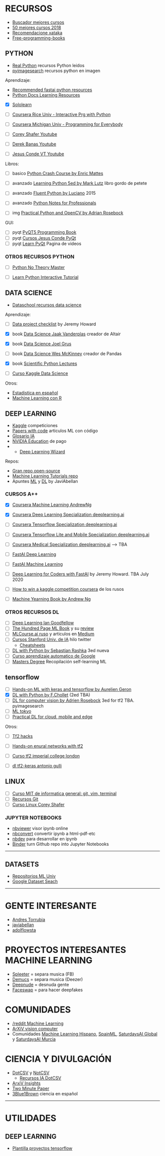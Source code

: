 
# RECURSOS
 
* [Buscador mejores cursos](https://www.class-central.com/collection/top-free-online-courses)
* [50 mejores cursos 2018](https://medium.freecodecamp.org/top-50-free-online-courses-2018-e67d0da38e95)
* [Recomendacione xataka](https://www.xataka.com/robotica-e-ia/aprende-sobre-inteligencia-artificial-por-internet-cursos-publicaciones-y-las-recomendaciones-de-expertos)
* [Free-programming-books](https://github.com/EbookFoundation/free-programming-books/blob/master/free-programming-books.md)


## PYTHON

* [Real Python](https://realpython.com/search?q=classes) recursos Python leidos
* [pyimagesearch](https://www.pyimagesearch.com/) recursos python en imagen

Aprendizaje:

* [Recommended fastai python resources](https://forums.fast.ai/t/recommended-python-learning-resources/26888)
* [Python Docs Learning Resources](https://docs.python-guide.org/intro/learning/)
* [X] [Sololearn](https://www.sololearn.com/Course/Python/)
* [ ] [Coursera Rice Univ - Interactive Prg with Python](https://www.coursera.org/learn/interactive-python-1)
* [ ] [Coursera Michigan Univ - Programming for Everybody](https://www.coursera.org/lecture/python-data-analysis)
* [ ] [Corey Shafer Youtube]()
* [ ] [Derek Banas Youtube]()
* [ ] [Jesus Conde VT Youtube]()


Libros:
* [ ] basico [Python Crash Course by Enric Mattes](https://ehmatthes.github.io/pcc/)
* [ ] avanzado [Learning Python 5ed by Mark Lutz](https://www.amazon.com/-/es/Mark-Lutz/dp/1449355730) libro gordo de petete
* [ ] avanzado [Fluent Python by Luciano](https://github.com/fluentpython) 2015
* [ ] avanzado [Python Notes for Professionals](https://goalkicker.com/)
* [ ] img [Practical Python and OpenCV by Adrian Rosebock](https://www.pyimagesearch.com/practical-python-opencv/)


GUI:
* [ ] pyqt [PyQT5 Programming Book](https://www.amazon.es/Qt5-Python-GUI-Programming-Cookbook/dp/1788831004)
* [ ] pyqt [Cursos Jesus Conde PyQt](https://www.youtube.com/watch?v=2Y_NdwcS2Fw)
* [ ] pyqt [Learn PyQt](https://www.learnpyqt.com/) Pagina de videos

### OTROS RECURSOS PYTHON

* [ ] [Python No Theory Master]()
* [ ] [Learn Python Interactive Tutorial](https://www.learnpython.org/)




## DATA SCIENCE

* [Dataschool recursos data science](https://www.dataschool.io/)

Aprendizaje:
* [ ] [Data project checklist](https://www.fast.ai/2020/01/07/data-questionnaire/) by Jeremy Howard
* [x] book [Data Science Jaak Vanderplas](https://github.com/jakevdp/PythonDataScienceHandbook) creador de Altair
* [x] book [Data Science Joel Grus](https://github.com/joelgrus/data-science-from-scratch)
* [ ] book [Data Science Wes McKinney](https://github.com/wesm/pydata-book) creador de Pandas
* [x] book [Scientific Python Lectures](https://github.com/jrjohansson/scientific-python-lectures)
* [ ] [Curso Kaggle Data Science](https://www.kaggle.com/learn/overview)


Otros:
* [Estadistica en español](http://wwwae.ciemat.es/~cardenas/docs/lessons/)
* [Machine Learning con R](https://bradleyboehmke.github.io/HOML/intro.html)


## DEEP LEARNING

* [Kaggle](https://www.kaggle.com/) competiciones
* [Papers with code](https://paperswithcode.com/sota) articulos ML con código
* [Glosario IA](https://ml-cheatsheet.readthedocs.io/en/latest/index.html)
* [NVIDIA Education](https://www.nvidia.com/en-us/deep-learning-ai/education/) de pago
* * [Deep Learning Wizard](https://www.deeplearningwizard.com/)


Repos:
* [Gran repo open-source](https://github.com/academic/awesome-datascience)
* [Machine Learning Tutorials repo](https://github.com/ujjwalkarn/Machine-Learning-Tutorials)
* Apuntes [ML](https://github.com/javiabellan/machine-learning) y [DL](https://github.com/javiabellan/deep-learning) by JaviAbellan


### CURSOS A++

* [x] [Coursera Machine Learning AndrewNg](https://www.coursera.org/learn/machine-learning)
* [x] [Coursera Deep Learning Specialization deeplearning.ai](https://www.coursera.org/specializations/deep-learning)
* [ ] [Coursera Tensorflow Specialization deeplearning.ai](https://www.coursera.org/specializations/tensorflow-in-practice)
* [ ] [Coursera Tensorflow Lite and Mobile Specialization deeplearning.ai](https://www.coursera.org/specializations/tensorflow-data-and-deployment)
* [ ] [Coursera Medical Specialization deeplearning.ai]()	--> TBA
* [ ] [FastAI Deep Learning](http://course.fast.ai/) 
* [ ] [FastAI Machine Learning](http://course18.fast.ai/ml)
* [ ] [Deep Learning for Coders with FastAI](https://github.com/fastai/fastbook) by Jeremy Howard. TBA July 2020
* [ ] [How to win a kaggle competition coursera](https://www.coursera.org/learn/competitive-data-science) de los rusos
* [ ] [Machine Yearning Book by Andrew Ng](https://towardsdatascience.com/6-concepts-of-andrew-ngs-book-machine-learning-yearning-abaf510579d4)


### OTROS RECURSOS DL


* [ ] [Deep Learning Ian Goodfellow](https://www.deeplearningbook.org/)
* [ ] [The Hundred Page ML Book](http://themlbook.com/) y su [review](https://towardsdatascience.com/the-hundred-page-machine-learning-book-book-review-72b51c5ad083)
* [ ] [MLCourse.ai ruso](https://mlcourse.ai/) y articulos en [Medium](https://medium.com/open-machine-learning-course)
* [ ] [Cursos Stanford Univ. de IA](https://threadreaderapp.com/thread/1228432865878253572.html) hilo twitter
	* [Cheatsheets](https://stanford.edu/~shervine/teaching/)
* [ ] [DL with Python by Sebastian Rashka](https://github.com/rasbt/python-machine-learning-book-3rd-edition) 3ed nueva
* [ ] [Curso aprendizaje automatico de Google](https://developers.google.com/machine-learning/crash-course/prereqs-and-prework?hl=es-419)
* [ ] [Masters Degree](https://www.mrdbourke.com/aimastersdegree/) Recopilación self-learning ML

## tensorflow
* [ ] [Hands-on ML with keras and tensorflow by Aurelien Geron](https://github.com/ageron/handson-ml2)
* [x] [DL with Python by F.Chollet](https://github.com/fchollet/deep-learning-with-python-notebooks) (2ed TBA)
* [ ] [DL for computer vision by Adrien Rosebock](https://www.pyimagesearch.com/deep-learning-computer-vision-python-book/) 3ed for tf2 TBA. pyimagesearch
* [ ] [ML tokyo](https://github.com/Machine-Learning-Tokyo/CNN-Architectures/tree/master/Implementations)
* [ ] [Practical DL for cloud, mobile and edge](https://github.com/PracticalDL/Practical-Deep-Learning-Book)

Otros:

* [ ] [Tf2 hacks](https://github.com/sayakpaul/TF-2.0-Hacks/blob/master/README.md)
* [ ] [Hands-on enural networks with tf2](https://pgaleone.eu/tensorflow/neural-networks/book/2019/09/21/hands-on-neural-networks/)
* [ ] [Curso tf2 imperial college london](https://www.coursera.org/learn/getting-started-with-tensor-flow2)
* [ ] [dl tf2-keras antonio gulli](https://www.amazon.com/Deep-Learning-TensorFlow-Keras-Regression/dp/1838823417)



## LINUX

* [ ] [Curso MIT de informatica general: git, vim, terminal](https://missing.csail.mit.edu/)
* [ ] [Recursos Git](apuntes-git.md)
* [ ] [Curso Linux Corey Shafer](https://www.youtube.com/watch?v=j6vKLJxAKfw&list=PL-osiE80TeTvGhHkpvfmKWOiIPF8UVy6c)

### JUPYTER NOTEBOOKS

* [nbviewer](https://nbviewer.jupyter.org/) visor ipynb online
* [nbconvert](https://nbconvert.readthedocs.io/en/latest/) convertir ipynb a html-pdf-etc
* [nbdev](https://nbdev.fast.ai/) para desarrollar en ipynb
* [Binder](https://mybinder.org/) turn Github repo into Jupyter Notebooks
  

---

## DATASETS

* [Repositorios ML Univ](https://archive.ics.uci.edu/ml/index.php)
* [Google Dataset Seach](https://datasetsearch.research.google.com/)


---





# GENTE INTERESANTE

* [Andres Torrubia](https://github.com/antorsae)
* [javiabellan](https://github.com/javiabellan)  
* [adolflowsta](https://github.com/flowsta)


# PROYECTOS INTERESANTES MACHINE LEARNING

* [Spleeter](https://github.com/deezer/spleeter) = separa musica (FB)
* [Demucs](https://github.com/facebookresearch/demucs) = separa  musica (Deezer)
* [Deepnude](https://github.com/stacklikemind/deepnude_official) = desnuda gente
* [Faceswap](https://github.com/deepfakes/faceswap) = para hacer deepfakes

# COMUNIDADES

* [/reddit Machine Learning](https://www.reddit.com/r/MachineLearning)
* [ArXiV vision computer](https://arxiv.org/list/cs.CV/recent)
* Comunidades [Machine Learning Hispano](https://machinelearninghispano.com/), [SpainML](https://spainml.com/), [SaturdaysAI Global](https://github.com/SaturdaysAI/Itinerario_MachineLearning) y [SaturdaysAI Murcia](https://github.com/SaturdaysAI-Murcia/machine-learning)


# CIENCIA Y DIVULGACIÓN

* [DotCSV](https://www.youtube.com/channel/UCy5znSnfMsDwaLlROnZ7Qbg) y [NotCSV](https://www.youtube.com/channel/UCOTko-zmnQTcOxSRdg5_uOQ)
  * [Recursos IA DotCSV](https://docs.google.com/document/d/1TSxb0JrjaN4I4vRI7r-XpYuw5DxPdE2EQsCWu5irTYs/edit)
* [ArxiV Insights](https://www.youtube.com/channel/UCNIkB2IeJ-6AmZv7bQ1oBYg)
* [Two Minute Paper](https://www.youtube.com/user/keeroyz)
* [3Blue1Brown](https://www.youtube.com/channel/UCYO_jab_esuFRV4b17AJtAw) ciencia en español

---

# UTILIDADES

## DEEP LEARNING

* [Plantilla proyectos tensorflow](https://github.com/Mrgemy95/Tensorflow-Project-Template)








